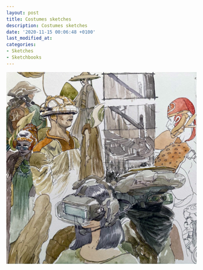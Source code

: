 ```yaml
---
layout: post
title: Costumes sketches
description: Costumes sketches
date: '2020-11-15 00:06:48 +0100'
last_modified_at:
categories:
- Sketches
- Sketchbooks
---
```

![Costumes sketches](/images/sketchbook_costumes_sketches.jpg)